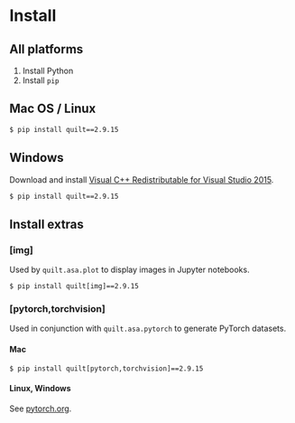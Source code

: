 # Install

## All platforms

1. Install Python
2. Install `pip`

## Mac OS / Linux

```bash
$ pip install quilt==2.9.15
```

## Windows

Download and install [Visual C++ Redistributable for Visual Studio 2015](https://www.microsoft.com/en-us/download/details.aspx?id=48145).

```bash
$ pip install quilt==2.9.15
```

## Install extras

### \[img\]

Used by `quilt.asa.plot` to display images in Jupyter notebooks.

```text
$ pip install quilt[img]==2.9.15
```

### \[pytorch,torchvision\]

Used in conjunction with `quilt.asa.pytorch` to generate PyTorch datasets.

#### Mac

```text
$ pip install quilt[pytorch,torchvision]==2.9.15
```

#### Linux, Windows

See [pytorch.org](https://pytorch.org/).

